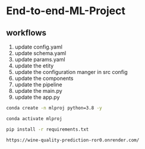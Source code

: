 # End-to-end-ML-Project


## workflows

1. update config.yaml
2. update schema.yaml
3. update params.yaml
4. update the etity
5. update the configuration manger in src config
6. update the components
7. update the pipeline
8. update the main.py
9. update the app.py


```bash
conda create -n mlproj python=3.8 -y
````

```bash
conda activate mlproj
````




```bash
pip install -r requirements.txt
```
```bash
https://wine-quality-prediction-ror0.onrender.com/
```
